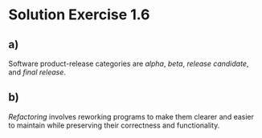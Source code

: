 # Solution Exercise 1.6

## a)

Software product-release categories are *alpha*, *beta*, *release candidate*, and *final release*.

## b)

*Refactoring* involves reworking programs to make them clearer and easier to maintain while preserving their correctness and functionality.
